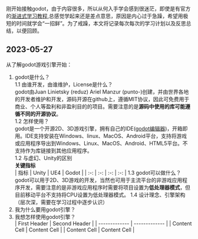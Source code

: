 刚开始接触godot，由于内容很多，所以从何入手学会感到很迷茫，即使是有官方的[渐进式学习教程](https://docs.godotengine.org/zh_CN/stable/getting_started/step_by_step/),总感觉学起来还是差点意思，原因是内心过于急躁，希望用极短的时间就学会“一招鲜”。为了戒躁，本文将记录每次每次的学习计划以及反思总结，以便回顾。

## 2023-05-27
从了解godot游戏引擎开始：  
1. godot是什么？  
    1.1 由谁开发，由谁维护，License是什么？  
        godot由Juan Linietsky (reduz) Ariel Manzur (punto-)创建，并由世界各地的开发者维护和开发，源码开源在github上，遵循MIT协议，因此可免费用于商业、个人等盈利和非盈利目的的项目。需要注意的是**源码中使用的库可能遵循不同的开源协议**。  
    1.2 怎样使用？  
        godot是一个开源2D、3D游戏引擎，拥有自己的IDE([godot编辑器](https://godotengine.org/download/macos/))，开箱即用。IDE支持安装在Windows、linux、MacOS、Android平台，支持将游戏或应用程序导出到Windows、Linux、MacOS、Android、HTML5平台。不支持作为库链接到其他应用程序。  
    1.2 与虚幻、Unity的区别  
        **关键指标**  
        | 指标 | Unity | UE4 | Godot |
        | :-: | :-: | :-: | :-: |
    1.3 godot可以做什么？
        godot可以用于2D、3D游戏的开发，当然也可用于主流平台的非游戏应用程序开发，需要注意的是非游戏应用程序时需要将项目设置为**低处理器模式**，但目前移动平台不支持将CPU设置为低处理器模式。
    1.4 设计理念、引擎架构（层次深，需要在学习过程中逐步认识）
2. 我为什么要用godot引擎？  
3. 我想怎样使用godot引擎？  
| First Header  | Second Header |
| ------------- | ------------- |
| Content Cell  | Content Cell  |
| Content Cell  | Content Cell  |